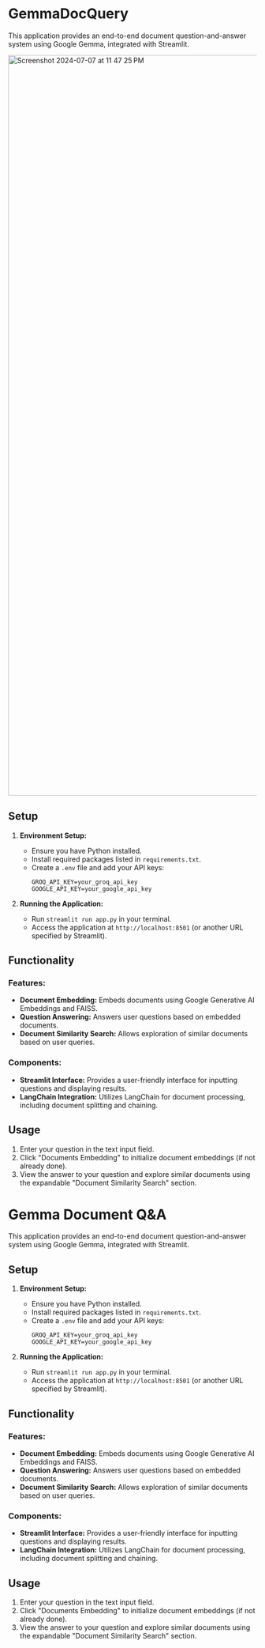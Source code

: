 # GemmaDocQuery

This application provides an end-to-end document question-and-answer system using Google Gemma, integrated with Streamlit.

<img width="1499" alt="Screenshot 2024-07-07 at 11 47 25 PM" src="https://github.com/arsh248/GemmaDocQuery/assets/62460837/a7a3e484-c68d-4fd7-aa43-16147c85f099">


## Setup

1. **Environment Setup:**
   - Ensure you have Python installed.
   - Install required packages listed in `requirements.txt`.
   - Create a `.env` file and add your API keys:
     ```
     GROQ_API_KEY=your_groq_api_key
     GOOGLE_API_KEY=your_google_api_key
     ```

2. **Running the Application:**
   - Run `streamlit run app.py` in your terminal.
   - Access the application at `http://localhost:8501` (or another URL specified by Streamlit).

## Functionality

### Features:
- **Document Embedding:** Embeds documents using Google Generative AI Embeddings and FAISS.
- **Question Answering:** Answers user questions based on embedded documents.
- **Document Similarity Search:** Allows exploration of similar documents based on user queries.

### Components:
- **Streamlit Interface:** Provides a user-friendly interface for inputting questions and displaying results.
- **LangChain Integration:** Utilizes LangChain for document processing, including document splitting and chaining.

## Usage

1. Enter your question in the text input field.
2. Click "Documents Embedding" to initialize document embeddings (if not already done).
3. View the answer to your question and explore similar documents using the expandable "Document Similarity Search" section.

# Gemma Document Q&A

This application provides an end-to-end document question-and-answer system using Google Gemma, integrated with Streamlit.

## Setup

1. **Environment Setup:**
   - Ensure you have Python installed.
   - Install required packages listed in `requirements.txt`.
   - Create a `.env` file and add your API keys:
     ```
     GROQ_API_KEY=your_groq_api_key
     GOOGLE_API_KEY=your_google_api_key
     ```

2. **Running the Application:**
   - Run `streamlit run app.py` in your terminal.
   - Access the application at `http://localhost:8501` (or another URL specified by Streamlit).

## Functionality

### Features:
- **Document Embedding:** Embeds documents using Google Generative AI Embeddings and FAISS.
- **Question Answering:** Answers user questions based on embedded documents.
- **Document Similarity Search:** Allows exploration of similar documents based on user queries.

### Components:
- **Streamlit Interface:** Provides a user-friendly interface for inputting questions and displaying results.
- **LangChain Integration:** Utilizes LangChain for document processing, including document splitting and chaining.

## Usage

1. Enter your question in the text input field.
2. Click "Documents Embedding" to initialize document embeddings (if not already done).
3. View the answer to your question and explore similar documents using the expandable "Document Similarity Search" section.

